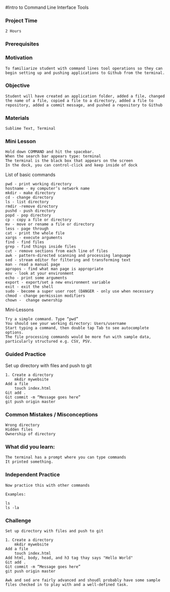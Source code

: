 #Intro to Command Line Interface Tools

### Project Time

	2 Hours

### Prerequisites


### Motivation

	To familiarize student with command lines tool operations so they can begin setting up and pushing applications to Github from the terminal.

### Objective

	Student will have created an application folder, added a file, changed the name of a file, copied a file to a directory, added a file to repository, added a commit message, and pushed a repository to Github

### Materials

	Sublime Text, Terminal

### Mini Lesson

	Hold down COMMAND and hit the spacebar.
	When the search bar appears type: terminal
	The terminal is the black box that appears on the screen
	In the dock, you can control-click and keep inside of dock

List of basic commands

	pwd - print working directory
	hostname - my computer’s network name
	mkdir - make directory
	cd - change directory
	ls - list directory
	rmdir -remove directory
	pushd - push directory
	popd - pop directory
	cp - copy a file or directory
	mv - move or rename a file or directory
	less - page through
	cat - print the whole file
	xargs - execute arguments
	find - find files
	grep - find things inside files
	cut - remove sections from each line of files
	awk - pattern-directed scanning and processing language
	sed - stream editor for filtering and transforming text
	man - read a manual page
	apropos - find what man page is appropriate
	env - look at your environment
	echo - print some arguments
	export - export/set a new environment variable
	exit - exit the shell
	sudo - become a super user root (DANGER - only use when necessary
	chmod - change permission modifiers
	chown -  change ownership

Mini-Lessons

	Try a simple command. Type “pwd”
	You should see your working directory: Users/username
	Start typing a command, then double tap Tab to see autocomplete options.
	The file processing commands would be more fun with sample data, particularly structured e.g. CSV, PSV.

### Guided Practice

Set up directory with files and push to git

	1. Create a directory
		mkdir mywebsite
	Add a file
		touch index.html
	Git add .
	Git commit -m “Message goes here”
	git push origin master

### Common Mistakes / Misconceptions

	Wrong directory
	Hidden files
	Ownership of directory

### What did you learn:

	The terminal has a prompt where you can type commands
	It printed something.

### Independent Practice

	Now practice this with other commands

	Examples:

	ls
	ls -la


### Challenge

	Set up directory with files and push to git

	1. Create a directory
		mkdir mywebsite
	Add a file
		touch index.html
	Add html, body, head, and h3 tag thay says "Hello World"
	Git add .
	Git commit -m “Message goes here”
	git push origin master
	
	Awk and sed are fairly advanced and shoudl probably have some sample files checked in to play with and a well-defined task.
